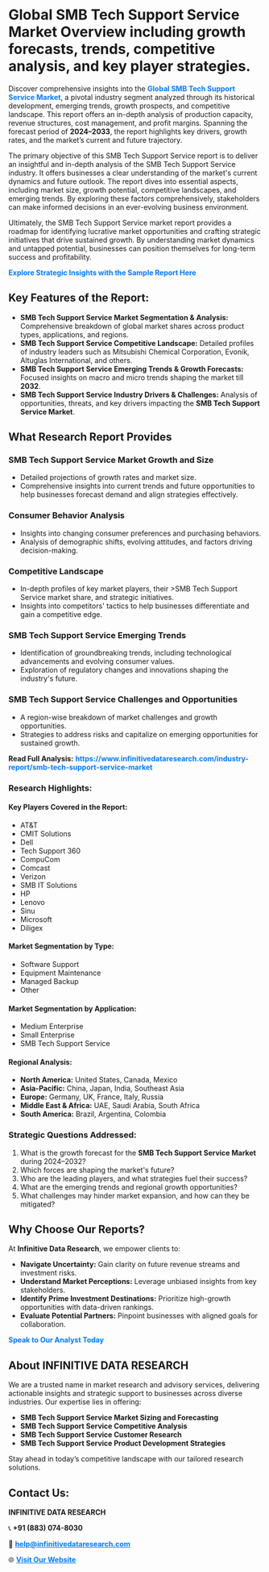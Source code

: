 <h1>Global SMB Tech Support Service Market Overview including growth forecasts, trends, competitive analysis, and key player strategies.</h1>
<p>
Discover comprehensive insights into the 
<a href="https://www.infinitivedataresearch.com/industry-report/smb-tech-support-service-market" rel="dofollow" style="color: #007BFF; text-decoration: none;"><strong>Global SMB Tech Support Service Market</strong></a>, a pivotal industry segment analyzed through its historical development, emerging trends, growth prospects, and competitive landscape. This report offers an in-depth analysis of production capacity, revenue structures, cost management, and profit margins. Spanning the forecast period of <strong>2024–2033</strong>, the report highlights key drivers, growth rates, and the market’s current and future trajectory.
</p>
<p>
The primary objective of this SMB Tech Support Service report is to deliver an insightful and in-depth analysis of the SMB Tech Support Service industry. It offers businesses a clear understanding of the market's current dynamics and future outlook. The report dives into essential aspects, including market size, growth potential, competitive landscapes, and emerging trends. By exploring these factors comprehensively, stakeholders can make informed decisions in an ever-evolving business environment.
</p>
<p>
Ultimately, the SMB Tech Support Service market report provides a roadmap for identifying lucrative market opportunities and crafting strategic initiatives that drive sustained growth. By understanding market dynamics and untapped potential, businesses can position themselves for long-term success and profitability.
</p>
<p>
<a href="https://www.infinitivedataresearch.com/request-sample/reportId=111100" style="color: #007BFF; text-decoration: none;"><strong>Explore Strategic Insights with the Sample Report Here</strong></a>
</p>

<h2>Key Features of the Report:</h2>
<ul>
<li><strong>SMB Tech Support Service Market Segmentation & Analysis:</strong> Comprehensive breakdown of global market shares across product types, applications, and regions.</li>
<li><strong>SMB Tech Support Service Competitive Landscape:</strong> Detailed profiles of industry leaders such as Mitsubishi Chemical Corporation, Evonik, Altuglas International, and others.</li>
<li><strong>SMB Tech Support Service Emerging Trends & Growth Forecasts:</strong> Focused insights on macro and micro trends shaping the market till <strong>2032</strong>.</li>
<li><strong>SMB Tech Support Service Industry Drivers & Challenges:</strong> Analysis of opportunities, threats, and key drivers impacting the <strong>SMB Tech Support Service Market</strong>.</li>
</ul>

<h2>What Research Report Provides</h2>
<h3>SMB Tech Support Service Market Growth and Size</h3>
<ul>
<li>Detailed projections of growth rates and market size.</li>
<li>Comprehensive insights into current trends and future opportunities to help businesses forecast demand and align strategies effectively.</li>
</ul>

<h3>Consumer Behavior Analysis</h3>
<ul>
<li>Insights into changing consumer preferences and purchasing behaviors.</li>
<li>Analysis of demographic shifts, evolving attitudes, and factors driving decision-making.</li>
</ul>

<h3>Competitive Landscape</h3>
<ul>
<li>In-depth profiles of key market players, their >SMB Tech Support Service market share, and strategic initiatives.</li>
<li>Insights into competitors' tactics to help businesses differentiate and gain a competitive edge.</li>
</ul>

<h3>SMB Tech Support Service Emerging Trends</h3>
<ul>
<li>Identification of groundbreaking trends, including technological advancements and evolving consumer values.</li>
<li>Exploration of regulatory changes and innovations shaping the industry's future.</li>
</ul>

<h3>SMB Tech Support Service Challenges and Opportunities</h3>
<ul>
<li>A region-wise breakdown of market challenges and growth opportunities.</li>
<li>Strategies to address risks and capitalize on emerging opportunities for sustained growth.</li>
</ul>
<p><strong>Read Full Analysis:</strong> <a href="https://www.infinitivedataresearch.com/industry-report/smb-tech-support-service-market" rel="dofollow" style="color: #007BFF; text-decoration: none;"><strong>https://www.infinitivedataresearch.com/industry-report/smb-tech-support-service-market</strong></a></p>
<h3>Research Highlights:</h3>
<h4>Key Players Covered in the Report:</h4>
<ul><li>AT&amp;T</li><li>CMIT Solutions</li><li>Dell</li><li>Tech Support 360</li><li>CompuCom</li><li>Comcast</li><li>Verizon</li><li>SMB IT Solutions</li><li>HP</li><li>Lenovo</li><li>Sinu</li><li>Microsoft</li><li>Diligex</li></ul>
<h4>Market Segmentation by Type:</h4>
<ul><li>Software Support</li><li>Equipment Maintenance</li><li>Managed Backup</li><li>Other</li></ul>
<h4>Market Segmentation by Application:</h4>
<ul><li>Medium Enterprise</li><li>Small Enterprise</li><li>SMB Tech Support Service</li></ul>

<h4>Regional Analysis:</h4>
<ul>
<li><strong>North America:</strong> United States, Canada, Mexico</li>
<li><strong>Asia-Pacific:</strong> China, Japan, India, Southeast Asia</li>
<li><strong>Europe:</strong> Germany, UK, France, Italy, Russia</li>
<li><strong>Middle East & Africa:</strong> UAE, Saudi Arabia, South Africa</li>
<li><strong>South America:</strong> Brazil, Argentina, Colombia</li>
</ul>

<h3>Strategic Questions Addressed:</h3>
<ol>
<li>What is the growth forecast for the <strong>SMB Tech Support Service Market</strong> during 2024–2032?</li>
<li>Which forces are shaping the market's future?</li>
<li>Who are the leading players, and what strategies fuel their success?</li>
<li>What are the emerging trends and regional growth opportunities?</li>
<li>What challenges may hinder market expansion, and how can they be mitigated?</li>
</ol>

<h2>Why Choose Our Reports?</h2>
<p>At <strong>Infinitive Data Research</strong>, we empower clients to:</p>
<ul>
<li><strong>Navigate Uncertainty:</strong> Gain clarity on future revenue streams and investment risks.</li>
<li><strong>Understand Market Perceptions:</strong> Leverage unbiased insights from key stakeholders.</li>
<li><strong>Identify Prime Investment Destinations:</strong> Prioritize high-growth opportunities with data-driven rankings.</li>
<li><strong>Evaluate Potential Partners:</strong> Pinpoint businesses with aligned goals for collaboration.</li>
</ul>
<p><a href="https://www.infinitivedataresearch.com/industry-report/smb-tech-support-service-market" rel="dofollow" style="color: #007BFF; text-decoration: none;"><strong>Speak to Our Analyst Today</strong></a></p>

<h2>About INFINITIVE DATA RESEARCH</h2>
<p>We are a trusted name in market research and advisory services, delivering actionable insights and strategic support to businesses across diverse industries. Our expertise lies in offering:</p>
<ul>
<li><strong>SMB Tech Support Service Market Sizing and Forecasting</strong></li>
<li><strong>SMB Tech Support Service Competitive Analysis</strong></li>
<li><strong>SMB Tech Support Service Customer Research</strong></li>
<li><strong>SMB Tech Support Service Product Development Strategies</strong></li>
</ul>
<p>Stay ahead in today’s competitive landscape with our tailored research solutions.</p>

<h2>Contact Us:</h2>
<p><strong>INFINITIVE DATA RESEARCH</strong></p>
<p>📞 <strong>+91 (883) 074-8030</strong></p>
<p>📧 <strong><a href="mailto:help@infinitivedataresearch.com" style="color: #007BFF;">help@infinitivedataresearch.com</a></strong></p>
<p>🌐 <strong><a href="https://www.infinitivedataresearch.com" rel="dofollow" style="color: #007BFF;">Visit Our Website</a></strong></p>